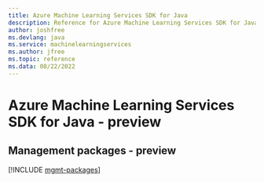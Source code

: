 ```yaml
---
title: Azure Machine Learning Services SDK for Java
description: Reference for Azure Machine Learning Services SDK for Java
author: joshfree
ms.devlang: java
ms.service: machinelearningservices
ms.author: jfree
ms.topic: reference
ms.data: 08/22/2022
---
```

# Azure Machine Learning Services SDK for Java - preview

## Management packages - preview
[!INCLUDE [mgmt-packages](machine-learning-services-mgmt-index.md)]